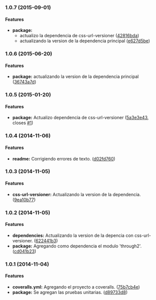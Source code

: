 ### 1.0.7 (2015-09-01)


#### Features

* **package:**
  * actualizo la dependencia de css-url-versioner ([42816bda](https://github.com/jansanchez/gulp-css-url-versioner.git/commit/42816bda91b2b8482b0d1884ff8dc50a5192264b))
  * actualizando la version de la dependencia principal ([e627d5be](https://github.com/jansanchez/gulp-css-url-versioner.git/commit/e627d5bec506a09990801fd5c4a39a8f6ec8bb86))


### 1.0.6 (2015-06-20)


#### Features

* **package:** actualizando la version de la dependencia principal ([36743a7d](https://github.com/jansanchez/gulp-css-url-versioner.git/commit/36743a7d147639b802428508e23e63beb11588e1))


### 1.0.5 (2015-01-20)


#### Features

* **package:** Actualizo dependencia de css-url-versioner ([5a3e3e43](https://github.com/jansanchez/gulp-css-url-versioner.git/commit/5a3e3e437455acae00c26ec0a52a44fd2edfde09), closes [#1](https://github.com/jansanchez/gulp-css-url-versioner.git/issues/1))


### 1.0.4 (2014-11-06)


#### Features

* **readme:** Corrigiendo errores de texto. ([d02fd760](https://github.com/jansanchez/gulp-css-url-versioner.git/commit/d02fd7605cb6e25005052a419b12829c6e99c404))


### 1.0.3 (2014-11-05)


#### Features

* **css-url-versioner:** Actualizando la version de la dependencia. ([9ea10b77](https://github.com/jansanchez/gulp-css-url-versioner.git/commit/9ea10b777612dc5d5a61ce2a2fabe48aa9b1c807))


### 1.0.2 (2014-11-05)


#### Features

* **dependencies:** Actualizando la version de la depencia con css-url-versioner. ([622441b3](https://github.com/jansanchez/gulp-css-url-versioner.git/commit/622441b37e0f9c265e8295ab2aa3f6269ce019dc))
* **package:** Agregando como dependencia el modulo 'through2'. ([cd041b23](https://github.com/jansanchez/gulp-css-url-versioner.git/commit/cd041b23311c11c5d7017498e18ffd161e4122d8))


### 1.0.1 (2014-11-04)


#### Features

* **coveralls.yml:** Agregando el proyecto a coveralls. ([75b7cb4e](https://github.com/jansanchez/gulp-css-url-versioner.git/commit/75b7cb4ecac5306ff594552880d77134186fac46))
* **package:** Se agregan las pruebas unitarias. ([d89733d8](https://github.com/jansanchez/gulp-css-url-versioner.git/commit/d89733d8d3bd256e36842ec43bd5d36b55790bb1))


